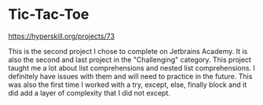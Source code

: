 # Tic-Tac-Toe
 
https://hyperskill.org/projects/73

This is the second project I chose to complete on Jetbrains Academy. It is also the second and last project in the "Challenging" category. This project taught me a lot about list comprehensions and nested list comprehensions. I definitely have issues with them and will need to practice in the future. This was also the first time I worked with a try, except, else, finally block and it did add a layer of complexity that I did not except.
